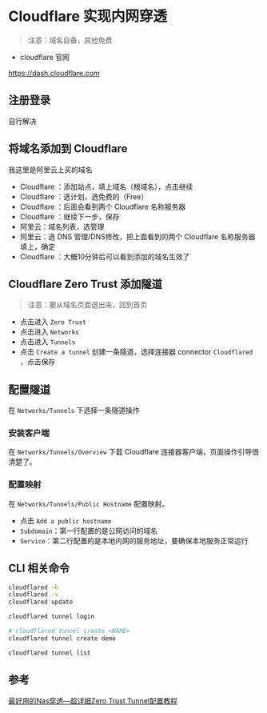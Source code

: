 # Cloudflare 实现内网穿透

> 注意：域名自备，其他免费

- cloudflare 官网

https://dash.cloudflare.com

## 注册登录

自行解决

## 将域名添加到 Cloudflare

我这里是阿里云上买的域名

- Cloudflare ：添加站点，填上域名（根域名），点击继续
- Cloudflare ：选计划，选免费的（Free）
- Cloudflare ：后面会看到两个 Cloudflare 名称服务器
- Cloudflare ：继续下一步，保存
- 阿里云：域名列表，选管理
- 阿里云：选 DNS 管理/DNS修改，把上面看到的两个 Cloudflare 名称服务器 填上，确定
- Cloudflare ：大概10分钟后可以看到添加的域名生效了

## Cloudflare Zero Trust 添加隧道

> 注意：要从域名页面退出来，回到首页

- 点击进入 `Zero Trust`
- 点击进入 `Networks`
- 点击进入 `Tunnels`
- 点击 `Create a tunnel` 创建一条隧道，选择连接器 connector `Cloudflared` ，点击保存

## 配置隧道

在 `Networks/Tunnels` 下选择一条隧道操作

### 安装客户端

在 `Networks/Tunnels/Overview` 下载 Cloudflare 连接器客户端，页面操作引导很清楚了。

### 配置映射

在 `Networks/Tunnels/Public Hostname` 配置映射。

- 点击 `Add a public hostname`
- `Subdomain`：第一行配置的是公网访问的域名
- `Service`：第二行配置的是本地内网的服务地址，要确保本地服务正常运行

## CLI 相关命令

```sh
cloudflared -h
cloudflared -v
cloudflared update

cloudflared tunnel login

# cloudflared tunnel create <NAME>
cloudflared tunnel create demo

cloudflared tunnel list
```

## 参考

[最好用的Nas穿透—超详细Zero Trust Tunnel配置教程](https://t.cj.sina.com.cn/articles/view/1823348853/6cae1875020016401)